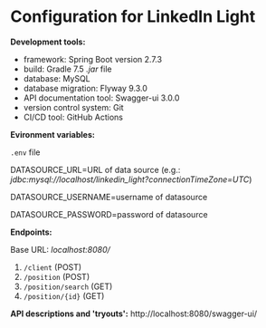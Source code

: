 # Configuration for LinkedIn Light

<b>Development tools:</b>

- framework: Spring Boot version 2.7.3
- build: Gradle 7.5 <i>.jar</i> file
- database: MySQL
- database migration: Flyway 9.3.0
- API documentation tool: Swagger-ui 3.0.0
- version control system: Git
- CI/CD tool: GitHub Actions

<b>Evironment variables:</b>

`.env` file

DATASOURCE_URL=URL of data source (e.g.: <i>jdbc:mysql://localhost/linkedin_light?connectionTimeZone=UTC</i>)

DATASOURCE_USERNAME=username of datasource

DATASOURCE_PASSWORD=password of datasource

<b>Endpoints:</b>

Base URL: <i>localhost:8080/</i>

1. `/client` (POST)
2. `/position` (POST)
3. `/position/search` (GET)
4. `/position/{id}` (GET)

<b>API descriptions and 'tryouts':</b> http://localhost:8080/swagger-ui/